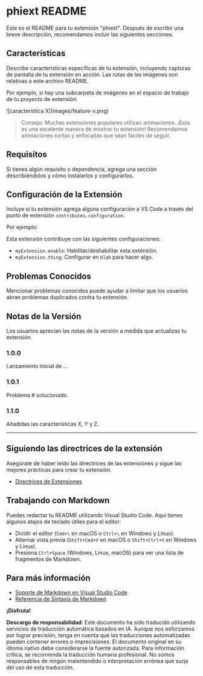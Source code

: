 # phiext README

Este es el README para tu extensión "phiext". Después de escribir una breve descripción, recomendamos incluir las siguientes secciones.

## Características

Describe características específicas de tu extensión, incluyendo capturas de pantalla de tu extensión en acción. Las rutas de las imágenes son relativas a este archivo README.

Por ejemplo, si hay una subcarpeta de imágenes en el espacio de trabajo de tu proyecto de extensión:

\!\[característica X\]\(images/feature-x.png\)

> Consejo: Muchas extensiones populares utilizan animaciones. ¡Esta es una excelente manera de mostrar tu extensión! Recomendamos animaciones cortas y enfocadas que sean fáciles de seguir.

## Requisitos

Si tienes algún requisito o dependencia, agrega una sección describiéndolos y cómo instalarlos y configurarlos.

## Configuración de la Extensión

Incluye si tu extensión agrega alguna configuración a VS Code a través del punto de extensión `contributes.configuration`.

Por ejemplo:

Esta extensión contribuye con las siguientes configuraciones:

* `myExtension.enable`: Habilitar/deshabilitar esta extensión.
* `myExtension.thing`: Configurar en `blah` para hacer algo.

## Problemas Conocidos

Mencionar problemas conocidos puede ayudar a limitar que los usuarios abran problemas duplicados contra tu extensión.

## Notas de la Versión

Los usuarios aprecian las notas de la versión a medida que actualizas tu extensión.

### 1.0.0

Lanzamiento inicial de ...

### 1.0.1

Problema # solucionado.

### 1.1.0

Añadidas las características X, Y y Z.

---

## Siguiendo las directrices de la extensión

Asegúrate de haber leído las directrices de las extensiones y sigue las mejores prácticas para crear tu extensión.

* [Directrices de Extensiones](https://code.visualstudio.com/api/references/extension-guidelines)

## Trabajando con Markdown

Puedes redactar tu README utilizando Visual Studio Code. Aquí tienes algunos atajos de teclado útiles para el editor:

* Dividir el editor (`Cmd+\` en macOS o `Ctrl+\` en Windows y Linux).
* Alternar vista previa (`Shift+Cmd+V` en macOS o `Shift+Ctrl+V` en Windows y Linux).
* Presiona `Ctrl+Space` (Windows, Linux, macOS) para ver una lista de fragmentos de Markdown.

## Para más información

* [Soporte de Markdown en Visual Studio Code](http://code.visualstudio.com/docs/languages/markdown)
* [Referencia de Sintaxis de Markdown](https://help.github.com/articles/markdown-basics/)

**¡Disfruta!**

**Descargo de responsabilidad**:
Este documento ha sido traducido utilizando servicios de traducción automática basados en IA. Aunque nos esforzamos por lograr precisión, tenga en cuenta que las traducciones automatizadas pueden contener errores o imprecisiones. El documento original en su idioma nativo debe considerarse la fuente autorizada. Para información crítica, se recomienda la traducción humana profesional. No somos responsables de ningún malentendido o interpretación errónea que surja del uso de esta traducción.